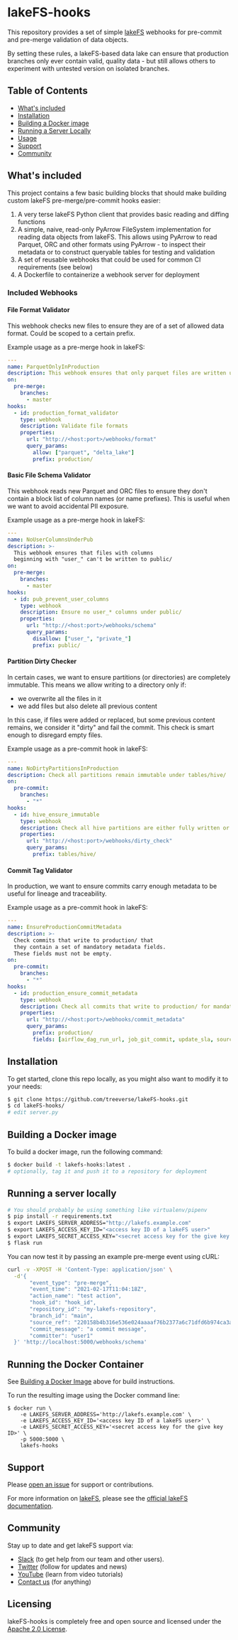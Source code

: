 # lakeFS-hooks

This repository provides a set of simple [lakeFS](https://www.lakefs.io/) webhooks for pre-commit and pre-merge validation of data objects.

By setting these rules, a lakeFS-based data lake can ensure that production branches only ever contain valid, quality data - but still allows others to experiment with untested version on isolated branches.

## Table of Contents

- [What's included](#whats-included)
- [Installation](#installation)
- [Building a Docker image](#building-a-docker-image)
- [Running a Server Locally](#running-a-server-locally)
- [Usage](#usage)
- [Support](#support)
- [Community](#community)


## What's included

This project contains a few basic building blocks that should make building custom lakeFS pre-merge/pre-commit hooks easier:

1. A very terse lakeFS Python client that provides basic reading and diffing functions
1. A simple, naive, read-only PyArrow FileSystem implementation for reading data objects from lakeFS.
   This allows using PyArrow to read Parquet, ORC and other formats using PyArrow - to inspect their metadata or to construct queryable tables for testing and validation
1. A set of reusable webhooks that could be used for common CI requirements (see below)
1. A Dockerfile to containerize a webhook server for deployment

### Included Webhooks

#### File Format Validator

This webhook checks new files to ensure they are of a set of allowed data format. Could be scoped to a certain prefix.

Example usage as a pre-merge hook in lakeFS:

```yaml
---
name: ParquetOnlyInProduction
description: This webhook ensures that only parquet files are written under production/
on:
  pre-merge:
    branches:
      - master
hooks:
  - id: production_format_validator
    type: webhook
    description: Validate file formats
    properties:
      url: "http://<host:port>/webhooks/format"
      query_params:
        allow: ["parquet", "delta_lake"]
        prefix: production/
```

#### Basic File Schema Validator

This webhook reads new Parquet and ORC files to ensure they don't contain a block list of column names (or name prefixes).
This is useful when we want to avoid accidental PII exposure.

Example usage as a pre-merge hook in lakeFS:

```yaml
---
name: NoUserColumnsUnderPub
description: >-
  This webhook ensures that files with columns 
  beginning with "user_" can't be written to public/ 
on:
  pre-merge:
    branches:
      - master
hooks:
  - id: pub_prevent_user_columns
    type: webhook
    description: Ensure no user_* columns under public/
    properties:
      url: "http://<host:port>/webhooks/schema"
      query_params:
        disallow: ["user_", "private_"]
        prefix: public/
```

#### Partition Dirty Checker

In certain cases, we want to ensure partitions (or directories) are completely immutable.
This means we allow writing to a directory only if:
   - we overwrite all the files in it
   - we add files but also delete all previous content

In this case, if files were added or replaced, but some previous content remains, we consider it "dirty" and fail the commit.
This check is smart enough to disregard empty files. 

Example usage as a pre-commit hook in lakeFS:

```yaml
---
name: NoDirtyPartitionsInProduction
description: Check all partitions remain immutable under tables/hive/
on:
  pre-commit:
    branches:
      - "*"
hooks:
  - id: hive_ensure_immutable
    type: webhook
    description: Check all hive partitions are either fully written or fully replaced
    properties:
      url: "http://<host:port>/webhooks/dirty_check"
      query_params:
        prefix: tables/hive/
```

#### Commit Tag Validator

In production, we want to ensure commits carry enough metadata to be useful for lineage and traceability.

Example usage as a pre-commit hook in lakeFS:

```yaml
---
name: EnsureProductionCommitMetadata
description: >-
  Check commits that write to production/ that 
  they contain a set of mandatory metadata fields.
  These fields must not be empty.
on:
  pre-commit:
    branches:
      - "*"
hooks:
  - id: production_ensure_commit_metadata
    type: webhook
    description: Check all commits that write to production/ for mandatory metadata fields
    properties:
      url: "http://<host:port>/webhooks/commit_metadata"
      query_params:
        prefix: production/
        fields: [airflow_dag_run_url, job_git_commit, update_sla, sources]
```


## Installation

To get started, clone this repo locally, as you might also want to modify it to your needs:

```sh
$ git clone https://github.com/treeverse/lakeFS-hooks.git
$ cd lakeFS-hooks/
# edit server.py
```

## Building a Docker image

To build a docker image, run the following command:

```sh
$ docker build -t lakefs-hooks:latest .
# optionally, tag it and push it to a repository for deployment
```

## Running a server locally

```sh
# You should probably be using something like virtualenv/pipenv
$ pip install -r requirements.txt
$ export LAKEFS_SERVER_ADDRESS="http://lakefs.example.com"
$ export LAKEFS_ACCESS_KEY_ID="<access key ID of a lakeFS user>"
$ export LAKEFS_SECRET_ACCESS_KEY="<secret access key for the give key ID>"
$ flask run
```

You can now test it by passing an example pre-merge event using cURL:

```sh
curl -v -XPOST -H 'Content-Type: application/json' \
  -d'{
       "event_type": "pre-merge",
       "event_time": "2021-02-17T11:04:18Z",
       "action_name": "test action",
       "hook_id": "hook_id",
       "repository_id": "my-lakefs-repository",
       "branch_id": "main",
       "source_ref": "220158b4b316e536e024aaaaf76b2377a6c71dfd6b974ca3a49354a9bdd0dbc3",
       "commit_message": "a commit message",
       "committer": "user1"
  }' 'http://localhost:5000/webhooks/schema'
```


## Running the Docker Container

See [Building a Docker Image](#building-a-docker-image) above for build instructions.

To run the resulting image using the Docker command line:

```shell
$ docker run \
    -e LAKEFS_SERVER_ADDRESS='http://lakefs.example.com' \
    -e LAKEFS_ACCESS_KEY_ID='<access key ID of a lakeFS user>' \
    -e LAKEFS_SECRET_ACCESS_KEY='<secret access key for the give key ID>' \
    -p 5000:5000 \
    lakefs-hooks
```

## Support

Please [open an issue](https://github.com/treeverse/lakeFS-Flask-Webhook/issues/new) for support or contributions.

For more information on [lakeFS](https://www.lakefs.io/), please see the [official lakeFS documentation](https://docs.lakefs.io/).

## Community

Stay up to date and get lakeFS support via:

- [Slack](https://join.slack.com/t/lakefs/shared_invite/zt-ks1fwp0w-bgD9PIekW86WF25nE_8_tw) (to get help from our team and other users).
- [Twitter](https://twitter.com/lakeFS) (follow for updates and news)
- [YouTube](https://www.youtube.com/channel/UCZiDUd28ex47BTLuehb1qSA) (learn from video tutorials)
- [Contact us](https://lakefs.io/contact-us/) (for anything)

## Licensing

lakeFS-hooks is completely free and open source and licensed under the [Apache 2.0 License](https://www.apache.org/licenses/LICENSE-2.0).



